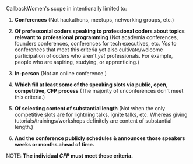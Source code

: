 CallbackWomen's scope in intentionally limited to:

1. **Conferences**
(Not hackathons, meetups, networking groups, etc.)


2. **Of professonial coders speaking to professional coders about topics relevant to professional programming**
(Not academia conferences, founders conferences, conferences for tech executives, etc.
_Yes_ to conferences that meet this criteria yet also cultivate/welcome participation of coders who aren't _yet_ professionals. For example, people who are aspiring, studying, or apprenticing.)

3. **In-person**
(Not an online conference.)

4. **Which fill at least some of the speaking slots via public, open, competitive, CFP process**
(The majority of unconferences don't meet this criteria.)

5. **Of selecting content of substantial length**
(Not when the only competitive slots are for lightning talks, ignite talks, etc.  Whereas giving tutorials/trainings/workshops definitely are content of substantial length.)

6. **And the conference publicly schedules & announces those speakers weeks or months ahead of time.**


NOTE: **The individual _CFP_ must meet these criteria.**


